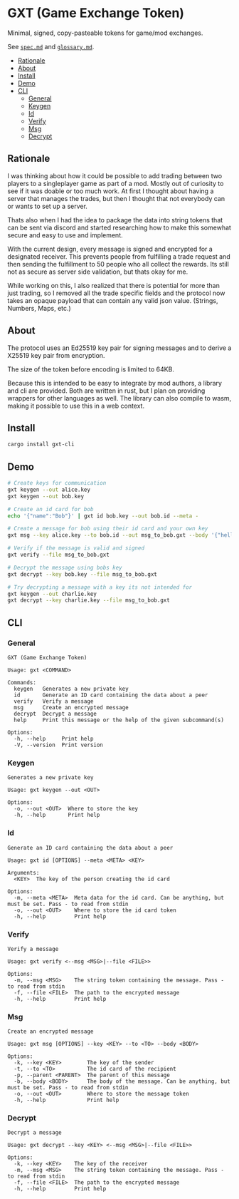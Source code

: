 # GXT (Game Exchange Token)

Minimal, signed, copy-pasteable tokens for game/mod exchanges.

See [`spec.md`](spec.md) and [`glossary.md`](glossary.md).

- [Rationale](#rationale)
- [About](#about)
- [Install](#install)
- [Demo](#demo)
- [CLI](#cli)
  - [General](#general)
  - [Keygen](#keygen)
  - [Id](#id)
  - [Verify](#verify)
  - [Msg](#msg)
  - [Decrypt](#decrypt)

## Rationale
I was thinking about how it could be possible to add trading
between two players to a singleplayer game as part of a mod. Mostly out of curiosity to see
if it was doable or too much work. At first I thought about having a server that manages
the trades, but then I thought that not everybody can or wants to set up a server.

Thats also when I had the idea to package the data into string tokens that can be sent
via discord and started researching how to make this somewhat secure and
easy to use and implement.

With the current design, every message is signed and encrypted for a designated receiver.
This prevents people from fulfilling a trade request and then sending the fulfillment to
50 people who all collect the rewards. Its still not as secure as server side validation,
but thats okay for me.

While working on this, I also realized that there is potential for more than just trading,
so I removed all the trade specific fields and the protocol now takes an opaque payload
that can contain any valid json value. (Strings, Numbers, Maps, etc.)

## About
The protocol uses an Ed25519 key pair for signing messages and to derive a X25519 key pair
from encryption.

The size of the token before encoding is limited to 64KB.

Because this is intended to be easy to integrate by mod authors, a library and cli are provided.
Both are written in rust, but I plan on providing wrappers for other languages as well. The library
can also compile to wasm, making it possible to use this in a web context.

## Install
```bash
cargo install gxt-cli
```

## Demo
```bash
# Create keys for communication
gxt keygen --out alice.key
gxt keygen --out bob.key

# Create an id card for bob
echo '{"name":"Bob"}' | gxt id bob.key --out bob.id --meta -

# Create a message for bob using their id card and your own key
gxt msg --key alice.key --to bob.id --out msg_to_bob.gxt --body '{"hello":"world"}'

# Verify if the message is valid and signed
gxt verify --file msg_to_bob.gxt

# Decrypt the message using bobs key
gxt decrypt --key bob.key --file msg_to_bob.gxt

# Try decrypting a message with a key its not intended for
gxt keygen --out charlie.key
gxt decrypt --key charlie.key --file msg_to_bob.gxt
```

## CLI
### General
```
GXT (Game Exchange Token)

Usage: gxt <COMMAND>

Commands:
  keygen   Generates a new private key
  id       Generate an ID card containing the data about a peer
  verify   Verify a message
  msg      Create an encrypted message
  decrypt  Decrypt a message
  help     Print this message or the help of the given subcommand(s)

Options:
  -h, --help     Print help
  -V, --version  Print version
```

### Keygen
```
Generates a new private key

Usage: gxt keygen --out <OUT>

Options:
  -o, --out <OUT>  Where to store the key
  -h, --help       Print help
```

### Id
```
Generate an ID card containing the data about a peer

Usage: gxt id [OPTIONS] --meta <META> <KEY>

Arguments:
  <KEY>  The key of the person creating the id card

Options:
  -m, --meta <META>  Meta data for the id card. Can be anything, but must be set. Pass - to read from stdin    
  -o, --out <OUT>    Where to store the id card token
  -h, --help         Print help
```

### Verify
```
Verify a message

Usage: gxt verify <--msg <MSG>|--file <FILE>>

Options:
  -m, --msg <MSG>    The string token containing the message. Pass - to read from stdin
  -f, --file <FILE>  The path to the encrypted message
  -h, --help         Print help
```

### Msg
```
Create an encrypted message

Usage: gxt msg [OPTIONS] --key <KEY> --to <TO> --body <BODY>

Options:
  -k, --key <KEY>        The key of the sender
  -t, --to <TO>          The id card of the recipient
  -p, --parent <PARENT>  The parent of this message
  -b, --body <BODY>      The body of the message. Can be anything, but must be set. Pass - to read from stdin  
  -o, --out <OUT>        Where to store the message token
  -h, --help             Print help
```

### Decrypt
```
Decrypt a message

Usage: gxt decrypt --key <KEY> <--msg <MSG>|--file <FILE>>

Options:
  -k, --key <KEY>    The key of the receiver
  -m, --msg <MSG>    The string token containing the message. Pass - to read from stdin
  -f, --file <FILE>  The path to the encrypted message
  -h, --help         Print help
```
